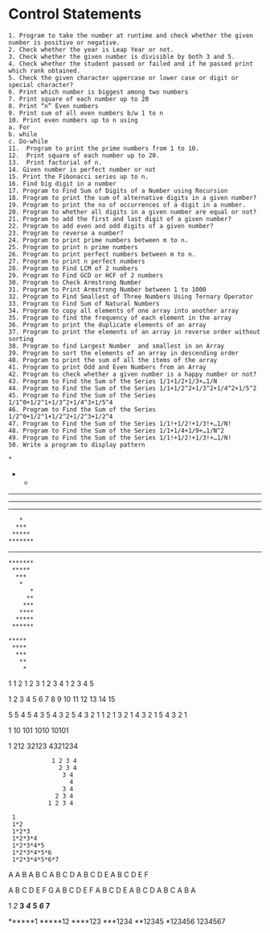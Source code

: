 # Control Statements

    1. Program to take the number at runtime and check whether the given number is positive or negative.
    2. Check whether the year is Leap Year or not.
    3. Check whether the given number is divisible by both 3 and 5.
    4. Check whether the student passed or failed and if he passed print which rank obtained.
    5. Check the given character uppercase or lower case or digit or special character?
    6. Print which number is biggest among two numbers
    7. Print square of each number up to 20
    8. Print “n” Even numbers
    9. Print sum of all even numbers b/w 1 to n
    10. Print even numbers up to n using
    a. For
    b. while
    c. Do-while
    11.  Program to print the prime numbers from 1 to 10.
    12.  Print square of each number up to 20.
    13.  Print factorial of n.
    14. Given number is perfect number or not
    15. Print the Fibonacci series up to n.
    16. Find big digit in a number
    17. Program to Find Sum of Digits of a Number using Recursion
    18. Program to print the sum of alternative digits in a given number?
    19. Program to print the no of occurrences of a digit in a number.
    20. Program to whether all digits in a given number are equal or not?
    21. Program to add the first and last digit of a given number?
    22. Program to add even and odd digits of a given number?
    23. Program to reverse a number?
    24. Program to print prime numbers between m to n.
    25. Program to print n prime numbers 
    26. Program to print perfect numbers between m to n.
    27. Program to print n perfect numbers 
    28. Program to Find LCM of 2 numbers
    29. Program to Find GCD or HCF of 2 numbers
    30. Program to Check Armstrong Number
    31. Program to Print Armstrong Number between 1 to 1000 
    32. Program to Find Smallest of Three Numbers Using Ternary Operator
    33. Program to Find Sum of Natural Numbers
    34. Program to copy all elements of one array into another array
    35. Program to find the frequency of each element in the array
    36. Program to print the duplicate elements of an array
    37. Program to print the elements of an array in reverse order without sorting
    38. Program to find Largest Number  and smallest in an Array
    39. Program to sort the elements of an array in descending order
    40. Program to print the sum of all the items of the array
    41. Program to print Odd and Even Numbers from an Array
    42. Program to check whether a given number is a happy number or not?
    43. Program to Find the Sum of the Series 1/1+1/2+1/3+…1/N
    44. Program to Find the Sum of the Series 1/1+1/2^2+1/3^2+1/4^2+1/5^2
    45. Program to Find the Sum of the Series 1/1^0+1/2^1+1/3^2+1/4^3+1/5^4
    46. Program to Find the Sum of the Series 1/2^0+1/2^1+1/2^2+1/2^3+1/2^4
    47. Program to Find the Sum of the Series 1/1!+1/2!+1/3!+…1/N!
    48. Program to Find the Sum of the Series 1/1+1/4+1/9+…1/N^2
    49. Program to Find the Sum of the Series 1/1!+1/2!+1/3!+…1/N!
    50. Write a program to display pattern
    
    *
   * * 
  * * * 
 * * * * 
* * * * *

       *
      ***
     *****
    *******
   *********
    *******
     *****
      ***
       *
          *
         **
        ***
       ****
      *****
     ******

    *****
     ****
      ***
       **
        *


1 
1 2 
1 2 3 
1 2 3 4 
1 2 3 4 5

1 
2 3 
4 5 6 
7 8 9 10 
11 12 13 14 15 

5 
5 4 
5 4 3 
5 4 3 2 
5 4 3 2 1
1 
2 1 
3 2 1 
4 3 2 1 
5 4 3 2 1

1
10
101
1010
10101

   1
  212
 32123
4321234

                1 2 3 4 
                  2 3 4 
                   3 4
                     4 
                   3 4 
                 2 3 4 
               1 2 3 4

     1
     1*2
     1*2*3
     1*2*3*4
     1*2*3*4*5
     1*2*3*4*5*6
     1*2*3*4*5*6*7


A 
A B 
A B C 
A B C D 
A B C D E 
A B C D E F

A B C D E F G 
A B C D E F 
A B C D E 
A B C D 
A B C 
A B 
A 

1
*2*
**3**
***4***
****5****
*****6*****
******7******

******1
*****12
****123
***1234
**12345
*123456
1234567
